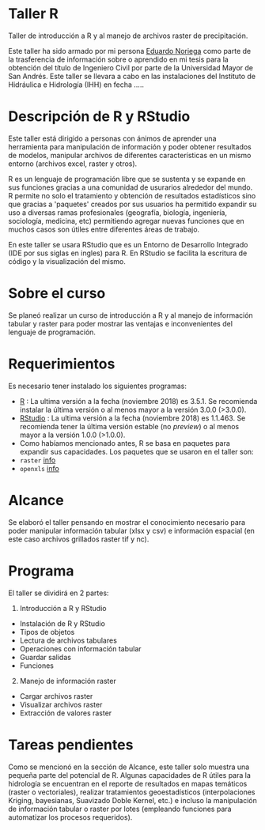 # Taller R
Taller de introducción a R y al manejo de archivos raster de precipitación.

Este taller ha sido armado por mi persona [Eduardo Noriega](https://twitter.com/norteaga) como parte de la trasferencia de información sobre o aprendido en mi tesis para la obtención del título de Ingeniero Civil por parte de la Universidad Mayor de San Andrés.
Este taller se llevara a cabo en las instalaciones del Instituto de Hidráulica e Hidrología (IHH) en fecha .....

# Descripción de R y RStudio
Este taller está dirigido a personas con ánimos de aprender una herramienta para manipulación de información y poder obtener resultados de modelos, manipular archivos de diferentes características en un mismo entorno (archivos excel, raster y otros).

R es un lenguaje de programación libre que se sustenta y se expande en sus funciones gracias a una comunidad de usurarios alrededor del mundo. R permite no solo el tratamiento y obtención de resultados estadísticos sino que gracias a 'paquetes' creados por sus usuarios ha permitido expandir su uso a diversas ramas profesionales (geografía, biología, ingeniería, sociología, medicina, etc) permitiendo agregar nuevas funciones que en muchos casos son útiles entre diferentes áreas de trabajo.

En este taller se usara RStudio que es un Entorno de Desarrollo Integrado (IDE por sus siglas en ingles) para R. En RStudio se facilita la escritura de código y la visualización del mismo.

# Sobre el curso
Se planeó realizar un curso de introducción a R y al manejo de información tabular y raster para poder mostrar las ventajas e inconvenientes del lenguaje de programación.

# Requerimientos
Es necesario tener instalado los siguientes programas:
- [R](https://cloud.r-project.org/) : La ultima versión a la fecha (noviembre 2018) es 3.5.1. Se recomienda instalar la última versión o al menos mayor a la versión 3.0.0 (>3.0.0).
- [RStudio](https://www.rstudio.com/products/rstudio/download/#download) : La ultima versión a la fecha (noviembre 2018) es 1.1.463. Se recomienda tener la última versión estable (no *preview*) o al menos mayor a la versión 1.0.0 (>1.0.0).
- Como habíamos mencionado antes, R se basa en paquetes para expandir sus capacidades. Los paquetes que se usaron en el taller son:
- `raster` [info](https://cran.r-project.org/package=raster)
- `openxls` [info](https://cran.r-project.org/package=openxlsx)

# Alcance
Se elaboró el taller pensando en mostrar el conocimiento necesario para poder manipular información tabular (xlsx y csv) e información espacial (en este caso archivos grillados raster tif y nc).

# Programa
El taller se dividirá en 2 partes:
1. Introducción a R y RStudio
- Instalación de R y RStudio
- Tipos de objetos
- Lectura de archivos tabulares
- Operaciones con información tabular
- Guardar salidas
- Funciones
2. Manejo de información raster
- Cargar archivos raster
- Visualizar archivos raster
- Extracción de valores raster

# Tareas pendientes
Como se mencionó en la sección de Alcance, este taller solo muestra una pequeña parte del potencial de R. Algunas capacidades de R útiles para la hidrología se encuentran en el reporte de resultados en mapas temáticos (raster o vectoriales), realizar tratamientos geoestadísticos (interpolaciones Kriging, bayesianas, Suavizado Doble Kernel, etc.) e incluso la manipulación de información tabular o raster por lotes (empleando funciones para automatizar los procesos requeridos).


